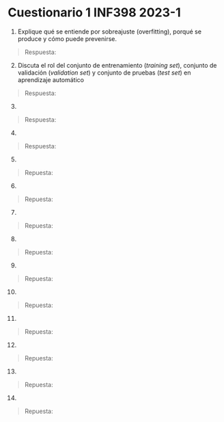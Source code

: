 # Cuestionario 1 INF398 2023-1

1. Explique qué se entiende por sobreajuste (overfitting), porqué se produce y cómo puede prevenirse.

> Respuesta:

2. Discuta el rol del conjunto de entrenamiento ($\textit{training set}$), conjunto de validación ($\textit{validation set}$) y conjunto de pruebas ($\textit{test set}$) en aprendizaje automático
> Respuesta:

3.
> Respuesta:

4.
> Respuesta:

5.
>Repuesta:

6.
>Repuesta:

7.
>Repuesta:

8.
>Repuesta:

9.
>Repuesta: 

10.
>Repuesta:

11.
>Repuesta:

12.
>Repuesta:

13.
>Repuesta:

14.
>Repuesta:
